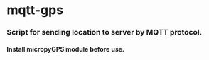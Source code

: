 # mqtt-gps
<h3>Script for sending location to server by MQTT protocol.</h3>

<h4>Install micropyGPS module before use.</h4>
